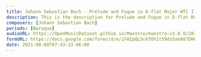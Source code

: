 ```yaml
---
title: Johann Sebastian Bach - Prelude and Fugue in D-flat Major WTC I BWV 848 (1)
description: This is the description for Prelude and Fugue in D-flat Major WTC I BWV 848 by Johann Sebastian Bach
composers: [Johann Sebastian Bach]
periods: [Baroque]
audioURL: https://OpenMusicDataset.github.io/Maestro/maestro-v3.0.0/2011/MIDI-Unprocessed_08_R1_2011_MID--AUDIO_R1-D3_07_Track07_wav.midi
formURL: https://docs.google.com/forms/d/e/1FAIpQLSckTOh1t59dz5aVA87DHF5PpvHy91lPYZ7m8XECMl1vdqlAOw/viewform
date: 2021-08-08T07:43:13-06:00
---
```

